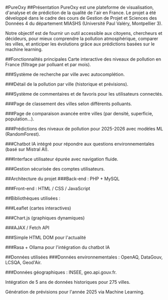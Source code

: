 #PureOxy
##Présentation
PureOxy est une plateforme de visualisation, d'analyse et de prédiction de la qualité de l'air en France.
Le projet a été développé dans le cadre des cours de Gestion de Projet et Sciences des Données 4 du département MIASHS (Université Paul Valéry, Montpellier 3).

Notre objectif est de fournir un outil accessible aux citoyens, chercheurs et décideurs, pour mieux comprendre la pollution atmosphérique, comparer les villes, et anticiper les évolutions grâce aux prédictions basées sur le machine learning.

##Fonctionnalités principales
Carte interactive des niveaux de pollution en France (filtrage par polluant et par mois).

###Système de recherche par ville avec autocomplétion.

###Détail de la pollution par ville (historique et prévisions).

###Système de commentaires et de favoris pour les utilisateurs connectés.

###Page de classement des villes selon différents polluants.

###Page de comparaison avancée entre villes (par densité, superficie, population...).

###Prédictions des niveaux de pollution pour 2025-2026 avec modèles ML (RandomForest).

###Chatbot IA intégré pour répondre aux questions environnementales (basé sur Mistral AI).

###Interface utilisateur épurée avec navigation fluide.

###Gestion sécurisée des comptes utilisateurs.

##Architecture du projet
###Back-end : PHP + MySQL

###Front-end : HTML / CSS / JavaScript

##Bibliothèques utilisées :

###Leaflet (cartes interactives)

###Chart.js (graphiques dynamiques)

###AJAX / Fetch API

###Simple HTML DOM pour l'actualité

###Rasa + Ollama pour l'intégration du chatbot IA

##Données utilisées
###Données environnementales : OpenAQ, DataGouv, LCSQA, Geod'Air.

###Données géographiques : INSEE, geo.api.gouv.fr.

Intégration de 5 ans de données historiques pour 275 villes.

Génération de prévisions pour l'année 2025 via Machine Learning.
